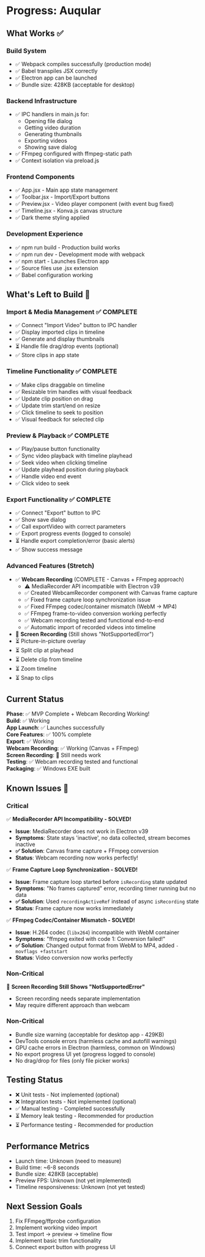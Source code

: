# Progress: Auqular

## What Works ✅

### Build System
- ✅ Webpack compiles successfully (production mode)
- ✅ Babel transpiles JSX correctly
- ✅ Electron app can be launched
- ✅ Bundle size: 428KB (acceptable for desktop)

### Backend Infrastructure
- ✅ IPC handlers in main.js for:
  - Opening file dialog
  - Getting video duration
  - Generating thumbnails
  - Exporting videos
  - Showing save dialog
- ✅ FFmpeg configured with ffmpeg-static path
- ✅ Context isolation via preload.js

### Frontend Components
- ✅ App.jsx - Main app state management
- ✅ Toolbar.jsx - Import/Export buttons
- ✅ Preview.jsx - Video player component (with event bug fixed)
- ✅ Timeline.jsx - Konva.js canvas structure
- ✅ Dark theme styling applied

### Development Experience
- ✅ npm run build - Production build works
- ✅ npm run dev - Development mode with webpack
- ✅ npm start - Launches Electron app
- ✅ Source files use .jsx extension
- ✅ Babel configuration working

## What's Left to Build 🔨

### Import & Media Management ✅ COMPLETE
- ✅ Connect "Import Video" button to IPC handler
- ✅ Display imported clips in timeline
- ✅ Generate and display thumbnails
- ⏳ Handle file drag/drop events (optional)
- ✅ Store clips in app state

### Timeline Functionality ✅ COMPLETE
- ✅ Make clips draggable on timeline
- ✅ Resizable trim handles with visual feedback
- ✅ Update clip position on drag
- ✅ Update trim start/end on resize
- ✅ Click timeline to seek to position
- ✅ Visual feedback for selected clip

### Preview & Playback ✅ COMPLETE
- ✅ Play/pause button functionality
- ✅ Sync video playback with timeline playhead
- ✅ Seek video when clicking timeline
- ✅ Update playhead position during playback
- ✅ Handle video end event
- ✅ Click video to seek

### Export Functionality ✅ COMPLETE
- ✅ Connect "Export" button to IPC
- ✅ Show save dialog
- ✅ Call exportVideo with correct parameters
- ✅ Export progress events (logged to console)
- ⏳ Handle export completion/error (basic alerts)
- ✅ Show success message

### Advanced Features (Stretch)
- ✅ **Webcam Recording** (COMPLETE - Canvas + FFmpeg approach)
  - ⚠️ MediaRecorder API incompatible with Electron v39
  - ✅ Created WebcamRecorder component with Canvas frame capture
  - ✅ Fixed frame capture loop synchronization issue
  - ✅ Fixed FFmpeg codec/container mismatch (WebM → MP4)
  - ✅ FFmpeg frame-to-video conversion working perfectly
  - ✅ Webcam recording tested and functional end-to-end
  - ✅ Automatic import of recorded videos into timeline
- 🚧 **Screen Recording** (Still shows "NotSupportedError") 
- ⏳ Picture-in-picture overlay
- ⏳ Split clip at playhead
- ⏳ Delete clip from timeline
- ⏳ Zoom timeline
- ⏳ Snap to clips

## Current Status
**Phase**: ✅ MVP Complete + Webcam Recording Working!  
**Build**: ✅ Working  
**App Launch**: ✅ Launches successfully  
**Core Features**: ✅ 100% complete  
**Export**: ✅ Working  
**Webcam Recording**: ✅ Working (Canvas + FFmpeg)  
**Screen Recording**: 🚧 Still needs work  
**Testing**: ✅ Webcam recording tested and functional  
**Packaging**: ✅ Windows EXE built

## Known Issues 🐛

### Critical
✅ **MediaRecorder API Incompatibility - SOLVED!**
- **Issue**: MediaRecorder does not work in Electron v39
- **Symptoms**: State stays 'inactive', no data collected, stream becomes inactive
- **✅ Solution**: Canvas frame capture + FFmpeg conversion
- **Status**: Webcam recording now works perfectly!

✅ **Frame Capture Loop Synchronization - SOLVED!**
- **Issue**: Frame capture loop started before `isRecording` state updated
- **Symptoms**: "No frames captured" error, recording timer running but no data
- **✅ Solution**: Used `recordingActiveRef` instead of async `isRecording` state
- **Status**: Frame capture now works immediately

✅ **FFmpeg Codec/Container Mismatch - SOLVED!**
- **Issue**: H.264 codec (`libx264`) incompatible with WebM container
- **Symptoms**: "ffmpeg exited with code 1: Conversion failed!"
- **✅ Solution**: Changed output format from WebM to MP4, added `-movflags +faststart`
- **Status**: Video conversion now works perfectly

### Non-Critical
🚧 **Screen Recording Still Shows "NotSupportedError"**
- Screen recording needs separate implementation
- May require different approach than webcam

### Non-Critical
- Bundle size warning (acceptable for desktop app - 429KB)
- DevTools console errors (harmless cache and autofill warnings)
- GPU cache errors in Electron (harmless, common on Windows)
- No export progress UI yet (progress logged to console)
- No drag/drop for files (only file picker works)

## Testing Status
- ❌ Unit tests - Not implemented (optional)
- ❌ Integration tests - Not implemented (optional)
- ✅ Manual testing - Completed successfully
- ⏳ Memory leak testing - Recommended for production
- ⏳ Performance testing - Recommended for production

## Performance Metrics
- Launch time: Unknown (need to measure)
- Build time: ~6-8 seconds
- Bundle size: 428KB (acceptable)
- Preview FPS: Unknown (not yet implemented)
- Timeline responsiveness: Unknown (not yet tested)

## Next Session Goals
1. Fix FFmpeg/ffprobe configuration
2. Implement working video import
3. Test import → preview → timeline flow
4. Implement basic trim functionality
5. Connect export button with progress UI


